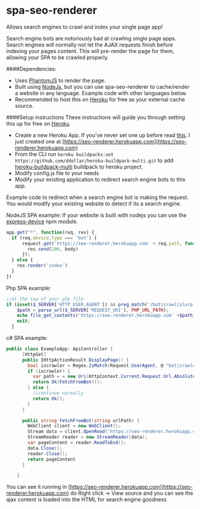 # spa-seo-renderer
Allows search engines to crawl and index your single page app!

Search engine bots are notoriously bad at crawling single page apps.  Search engines will normally not let the AJAX requests finish before indexing your pages content.  This will pre-render the page for them, allowing your SPA to be crawled properly.

####Dependencies: 
* Uses [PhantomJS](http://phantomjs.org/) to render the page.
* Built using [NodeJs](https://nodejs.org), but you can use spa-seo-renderer to cache/render a website in any language.  Example code with other languages below.
* Recommended to host this on [Heroku](https://heroku.com) for free as your external cache source.

####Setup instructions
These instructions will guide you through setting this up for free on [Heroku](https://heroku.com)
* Create a new Heroku App.  If you've never set one up before read [this](https://devcenter.heroku.com/articles/getting-started-with-nodejs#introduction). I just created one at [https://seo-renderer.herokuapp.com](https://seo-renderer.herokuapp.com)
* From the CLI run `heroku buildpacks:set https://github.com/ddollar/heroku-buildpack-multi.git` to add [heroku-buildpack-multi](https://github.com/ddollar/heroku-buildpack-multi) buildpack to heroku project.
* Modify config.js file to your needs
* Modify your existing application to redirect search engine bots to this app.

Example code to redirect when a search engine bot is making the request.  You would modify your existing website to detect if its a search engine.

NodeJS SPA example:
If your website is built with nodejs you can use the [express-device](https://github.com/rguerreiro/express-device) npm module.
```js
app.get("*", function(req, res) {
  if (req.device.type === 'bot') {
      request.get('https://seo-renderer.herokuapp.com' + req.path, function(error, response, body) {
        res.send(200, body)
      });
  } else {
    res.render('index')
  }
})
```

Php SPA example:
```php
//at the top of your php file
if (isset($_SERVER['HTTP_USER_AGENT']) && preg_match('/bot|crawl|slurp|spider/i', $_SERVER['HTTP_USER_AGENT'])) {
    $path = parse_url($_SERVER['REQUEST_URI'], PHP_URL_PATH);
    echo file_get_contents('https://seo-renderer.herokuapp.com' +$path);
    exit;
  }
```

c# SPA example:
```c#
public class ExampleApp: ApiController {
      [HttpGet]
      public IHttpActionResult DisplayPage() {
        bool iscrawler = Regex.IsMatch(Request.UserAgent, @ "bot|crawler|baiduspider|80legs|ia_archiver|voyager|curl|wget|yahoo! slurp|mediapartners-google", RegexOptions.IgnoreCase);
        if (iscrawler) {
          var path = = new Uri(HttpContext.Current.Request.Url.AbsoluteUri).path
          return Ok(FetchFromBot());
        } else {
          //continue normally
          return Ok();
        }
      }

      public string FetchFromBot(string urlPath) {
        WebClient client = new WebClient();
        Stream data = client.OpenRead("https://seo-renderer.herokuapp.com"+ urlPath);
        StreamReader reader = new StreamReader(data);
        var pageContent = reader.ReadToEnd();
        data.Close();
        reader.Close();
        return pageContent
      }

    }
```
You can see it running in [https://seo-renderer.herokuapp.com](https://seo-renderer.herokuapp.com) do Right click -> View source and you can see the ajax content is loaded into the HTML for search engine goodness
